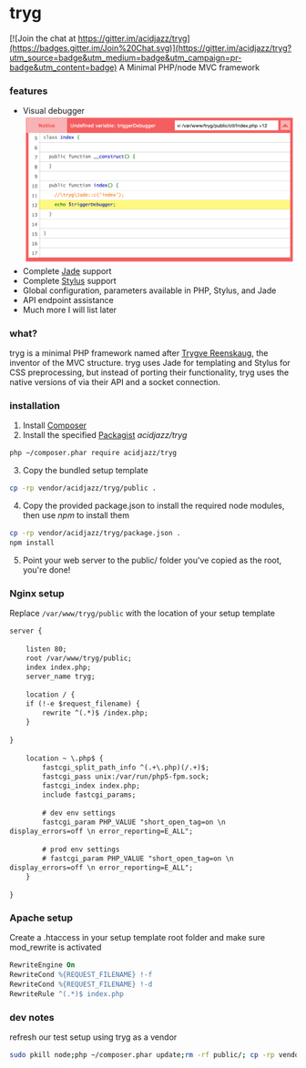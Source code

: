 # tryg

[![Join the chat at https://gitter.im/acidjazz/tryg](https://badges.gitter.im/Join%20Chat.svg)](https://gitter.im/acidjazz/tryg?utm_source=badge&utm_medium=badge&utm_campaign=pr-badge&utm_content=badge)
A Minimal PHP/node MVC framework 

### features

* Visual debugger
![debugger](media/debugger.png)
* Complete [Jade](https://github.com/jadejs/jade) support
* Complete [Stylus](https://github.com/stylus/stylus) support
* Global configuration, parameters available in PHP, Stylus, and Jade
* API endpoint assistance
* Much more I will list later

### what?

tryg is a minimal PHP framework named after [Trygve Reenskaug](http://en.wikipedia.org/wiki/Trygve_Reenskaug), the inventor of the MVC structure.
tryg uses Jade for templating and Stylus for CSS preprocessing, but instead of porting their functionality, tryg uses the native versions of via their API and a socket connection.

### installation

1. Install [Composer](https://getcomposer.org/)
2. Install the specified [Packagist](https://packagist.org/packages/acidjazz/tryg) _acidjazz/tryg_
```bash
php ~/composer.phar require acidjazz/tryg
```
3. Copy the bundled setup template
```bash
cp -rp vendor/acidjazz/tryg/public .
```
4. Copy the provided package.json to install the required node modules, then use *npm* to install them
```bash
cp -rp vendor/acidjazz/tryg/package.json .
npm install
```
5. Point your web server to the public/ folder you've copied as the root, you're done!

### Nginx setup

Replace `/var/www/tryg/public` with the location of your setup template 

```nginx
server {

	listen 80;
	root /var/www/tryg/public;
	index index.php;
	server_name tryg;

	location / {
	if (!-e $request_filename) {
		rewrite ^(.*)$ /index.php;
	}

}

	location ~ \.php$ {
		fastcgi_split_path_info ^(.+\.php)(/.+)$;
		fastcgi_pass unix:/var/run/php5-fpm.sock;
		fastcgi_index index.php;
		include fastcgi_params;

		# dev env settings
		fastcgi_param PHP_VALUE "short_open_tag=on \n display_errors=off \n error_reporting=E_ALL";

		# prod env settings
		# fastcgi_param PHP_VALUE "short_open_tag=on \n display_errors=off \n error_reporting=E_ALL";
	}

}
```

### Apache setup

Create a .htaccess in your setup template root folder and make sure mod\_rewrite is activated

```apache
RewriteEngine On
RewriteCond %{REQUEST_FILENAME} !-f
RewriteCond %{REQUEST_FILENAME} !-d
RewriteRule ^(.*)$ index.php
```

### dev notes

refresh our test setup using tryg as a vendor
```bash
sudo pkill node;php ~/composer.phar update;rm -rf public/; cp -rp vendor/acidjazz/tryg/public/ public
```
